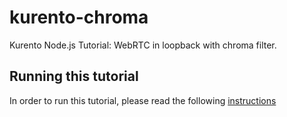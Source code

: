 kurento-chroma
==============

Kurento Node.js Tutorial: WebRTC in loopback with chroma filter.

Running this tutorial
---------------------

In order to run this tutorial, please read the following [instructions](https://kurento.openvidu.io/docs/current/tutorials/node/module-chromafilter.html)

